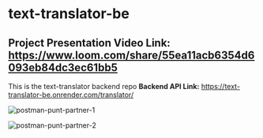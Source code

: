 # text-translator-be

## Project Presentation Video Link: https://www.loom.com/share/55ea11acb6354d6093eb84dc3ec61bb5
This is the text-translator backend repo
**Backend API Link:** https://text-translator-be.onrender.com/translator/

![postman-punt-partner-1](https://github.com/Deepak-25yadav/text-translator-be/assets/112754831/792db5dc-f418-4019-8f21-18ec3ec83817)

![postman-punt-partner-2](https://github.com/Deepak-25yadav/text-translator-be/assets/112754831/673c7946-99e8-4716-9d07-9a006cde7da1)
